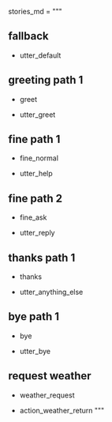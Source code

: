 stories_md = """
## fallback
- utter_default

## greeting path 1
* greet
- utter_greet

## fine path 1
* fine_normal
- utter_help

## fine path 2
* fine_ask
- utter_reply

## thanks path 1
* thanks
- utter_anything_else

## bye path 1
* bye
- utter_bye

## request weather
* weather_request
- action_weather_return
"""